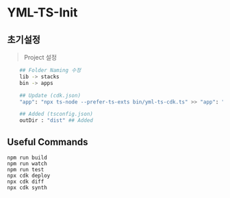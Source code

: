 # YML-TS-Init

## 초기설정

> Project 설정

```sh
    ## Folder Naming 수정
    lib -> stacks
    bin -> apps

    ## Update (cdk.json)
    "app": "npx ts-node --prefer-ts-exts bin/yml-ts-cdk.ts" >> "app": "npx ts-node --prefer-ts-exts apps/yml-ts-cdk.ts",

    ## Added (tsconfig.json)
    outDir : "dist" ## Added
```

## Useful Commands

```
npm run build
npm run watch
npm run test
npx cdk deploy
npx cdk diff
npx cdk synth
```
